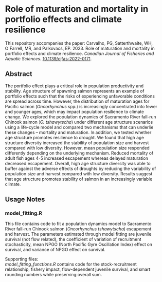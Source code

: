 # Role of maturation and mortality in portfolio effects and climate resilience

This repository accompanies the paper: Carvalho, PG, Satterthwaite, WH, O'Farrell, MR, and Palkovacs, EP. 2023. Role of maturation and mortality in portfolio effects and climate resilience. _Canadian Journal of Fisheries and Aquatic Sciences_. [10.1139/cjfas-2022-0171](https://cdnsciencepub.com/doi/abs/10.1139/cjfas-2022-0171).

## Abstract
The portfolio effect plays a critical role in population productivity and stability. Age structure of spawning salmon represents an example of portfolio effects such that the risks of experiencing unfavorable conditions are spread across time. However, the distribution of maturation ages for Pacific salmon (_Oncorhynchus_ spp.) is increasingly concentrated into fewer and younger ages, which may impact population resilience to climate change. We explored the population dynamics of Sacramento River fall-run Chinook salmon (_O. tshawytscha_) under different age structure scenarios using a life-cycle model and compared two mechanisms that can underlie these changes – mortality and maturation. In addition, we tested whether age structure promotes resilience to drought. We found that high age structure diversity increased the stability of population size and harvest compared with low diversity. However, mean population size responded differently depending on the underlying mechanism. Reduced mortality of adult fish ages 4-5 increased escapement whereas delayed maturation decreased escapement. Overall, high age structure diversity was able to buffer against the adverse effects of droughts by reducing the variability of population size and harvest compared with low diversity. Results suggest that age structure promotes stability of salmon in an increasingly variable climate.

## Usage Notes
###  model_fitting.R 
This file contains code to fit a population dynamics model to Sacramento River fall-run Chinook salmon (_Oncorhynchus tshawytscha_) escapement and harvest. The parameters estimated through model fitting are juvenile survival (not flow related), the coefficient of variation of recruitment stochasticity, mean NPGO (North Pacific Gyre Oscillation Index) effect on survival, and variance of NPGO effect on survival.

Supporting files:  
_model_fitting_functions.R_ contains code for the stock-recruitment relationship, fishery impact, flow-dependent juvenile survival, and smart rounding numbers while preserving overall sum.
